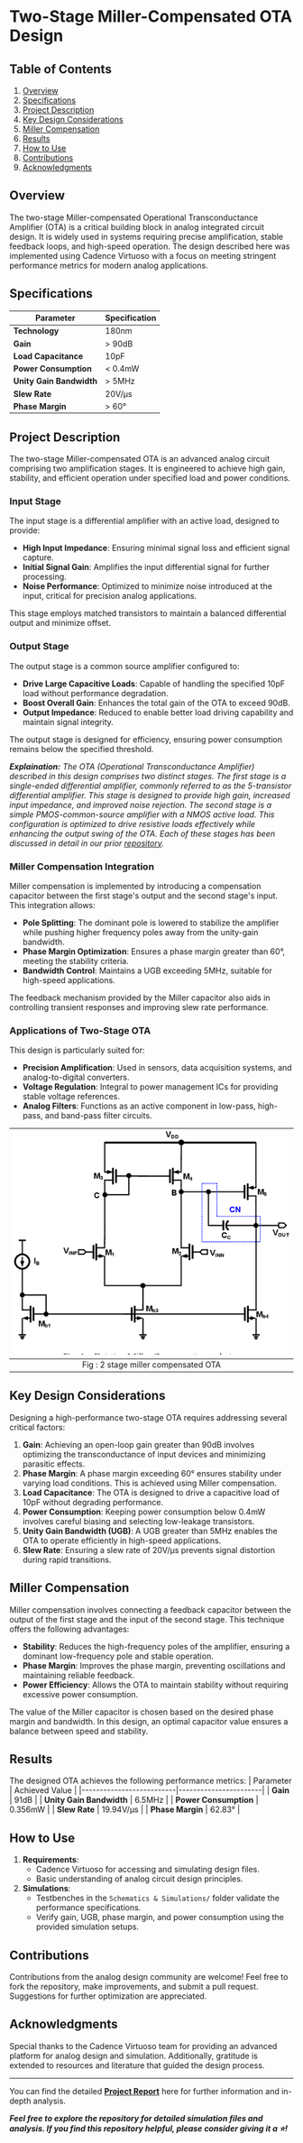 # Two-Stage Miller-Compensated OTA Design

## Table of Contents
1. [Overview](#overview)
2. [Specifications](#specifications)
3. [Project Description](#project-description)
4. [Key Design Considerations](#key-design-considerations)
5. [Miller Compensation](#miller-compensation)
6. [Results](#results)
7. [How to Use](#how-to-use)
8. [Contributions](#contributions)
9. [Acknowledgments](#acknowledgments)

## Overview
The two-stage Miller-compensated Operational Transconductance Amplifier (OTA) is a critical building block in analog integrated circuit design. It is widely used in systems requiring precise amplification, stable feedback loops, and high-speed operation. The design described here was implemented using Cadence Virtuoso with a focus on meeting stringent performance metrics for modern analog applications.

## Specifications
| Parameter                | Specification         |
|--------------------------|-----------------------|
| **Technology**           | 180nm                |
| **Gain**                 | > 90dB               |
| **Load Capacitance**     | 10pF                 |
| **Power Consumption**    | < 0.4mW              |
| **Unity Gain Bandwidth** | > 5MHz               |
| **Slew Rate**            | 20V/µs               |
| **Phase Margin**         | > 60°                |

## Project Description
The two-stage Miller-compensated OTA is an advanced analog circuit comprising two amplification stages. It is engineered to achieve high gain, stability, and efficient operation under specified load and power conditions.

### Input Stage
The input stage is a differential amplifier with an active load, designed to provide:
- **High Input Impedance**: Ensuring minimal signal loss and efficient signal capture.
- **Initial Signal Gain**: Amplifies the input differential signal for further processing.
- **Noise Performance**: Optimized to minimize noise introduced at the input, critical for precision analog applications.

This stage employs matched transistors to maintain a balanced differential output and minimize offset.

### Output Stage
The output stage is a common source amplifier configured to:
- **Drive Large Capacitive Loads**: Capable of handling the specified 10pF load without performance degradation.
- **Boost Overall Gain**: Enhances the total gain of the OTA to exceed 90dB.
- **Output Impedance**: Reduced to enable better load driving capability and maintain signal integrity.

The output stage is designed for efficiency, ensuring power consumption remains below the specified threshold.

***Explaination:** The OTA (Operational Transconductance Amplifier) described in this design comprises two distinct stages. The first stage is a single-ended differential amplifier, commonly referred to as the 5-transistor differential amplifier. This stage is designed to provide high gain, increased input impedance, and improved noise rejection. The second stage is a simple PMOS-common-source amplifier with a NMOS active load. This configuration is optimized to drive resistive loads effectively while enhancing the output swing of the OTA. Each of these stages has been discussed in detail in our prior [repository](https://github.com/HarshitSri-Analog/Single-Stage-Differential-Amplifiers-Design-Analysis).*

### Miller Compensation Integration
Miller compensation is implemented by introducing a compensation capacitor between the first stage's output and the second stage's input. This integration allows:
- **Pole Splitting**: The dominant pole is lowered to stabilize the amplifier while pushing higher frequency poles away from the unity-gain bandwidth.
- **Phase Margin Optimization**: Ensures a phase margin greater than 60°, meeting the stability criteria.
- **Bandwidth Control**: Maintains a UGB exceeding 5MHz, suitable for high-speed applications.

The feedback mechanism provided by the Miller capacitor also aids in controlling transient responses and improving slew rate performance.

### Applications of Two-Stage OTA
This design is particularly suited for:
- **Precision Amplification**: Used in sensors, data acquisition systems, and analog-to-digital converters.
- **Voltage Regulation**: Integral to power management ICs for providing stable voltage references.
- **Analog Filters**: Functions as an active component in low-pass, high-pass, and band-pass filter circuits.

| ![BLOCKFIN drawio](https://github.com/HarshitSri-Analog/Two-Stage-Miller-Compensated-OTA/blob/main/Schematics%20%26%20Simulations/Miller%20OTA.png) | 
| :---: | 
| Fig : 2 stage miller compensated OTA |

## Key Design Considerations
Designing a high-performance two-stage OTA requires addressing several critical factors:
1. **Gain**: Achieving an open-loop gain greater than 90dB involves optimizing the transconductance of input devices and minimizing parasitic effects.
2. **Phase Margin**: A phase margin exceeding 60° ensures stability under varying load conditions. This is achieved using Miller compensation.
3. **Load Capacitance**: The OTA is designed to drive a capacitive load of 10pF without degrading performance.
4. **Power Consumption**: Keeping power consumption below 0.4mW involves careful biasing and selecting low-leakage transistors.
5. **Unity Gain Bandwidth (UGB)**: A UGB greater than 5MHz enables the OTA to operate efficiently in high-speed applications.
6. **Slew Rate**: Ensuring a slew rate of 20V/µs prevents signal distortion during rapid transitions.

## Miller Compensation
Miller compensation involves connecting a feedback capacitor between the output of the first stage and the input of the second stage. This technique offers the following advantages:
- **Stability**: Reduces the high-frequency poles of the amplifier, ensuring a dominant low-frequency pole and stable operation.
- **Phase Margin**: Improves the phase margin, preventing oscillations and maintaining reliable feedback.
- **Power Efficiency**: Allows the OTA to maintain stability without requiring excessive power consumption.

The value of the Miller capacitor is chosen based on the desired phase margin and bandwidth. In this design, an optimal capacitor value ensures a balance between speed and stability.

## Results
The designed OTA achieves the following performance metrics:
| Parameter                | Achieved Value       |
|--------------------------|-----------------------|
| **Gain**                 | 91dB                 |
| **Unity Gain Bandwidth** | 6.5MHz               |
| **Power Consumption**    | 0.356mW              |
| **Slew Rate**            | 19.94V/µs            |
| **Phase Margin**         | 62.83°               |

## How to Use
1. **Requirements**:
   - Cadence Virtuoso for accessing and simulating design files.
   - Basic understanding of analog circuit design principles.
2. **Simulations**:
   - Testbenches in the `Schematics & Simulations/` folder validate the performance specifications.
   - Verify gain, UGB, phase margin, and power consumption using the provided simulation setups.

## Contributions
Contributions from the analog design community are welcome! Feel free to fork the repository, make improvements, and submit a pull request. Suggestions for further optimization are appreciated.

## Acknowledgments
Special thanks to the Cadence Virtuoso team for providing an advanced platform for analog design and simulation. Additionally, gratitude is extended to resources and literature that guided the design process.

---

You can find the detailed **[Project Report](https://github.com/HarshitSri-Analog/Two-Stage-Miller-Compensated-OTA/blob/main/Two%20Stage%20Miller%20OTA.pdf)** here for further information and in-depth analysis.

***Feel free to explore the repository for detailed simulation files and analysis. If you find this repository helpful, please consider giving it a ⭐!***
